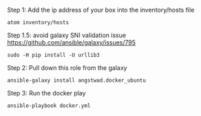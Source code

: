 Step 1: Add the ip address of your box into the inventory/hosts file

    atom inventory/hosts

Step 1.5: avoid galaxy SNI validation issue https://github.com/ansible/galaxy/issues/795
    
    sudo -H pip install -U urllib3

Step 2: Pull down this role from the galaxy

    ansible-galaxy install angstwad.docker_ubuntu

Step 3: Run the docker play

    ansible-playbook docker.yml
